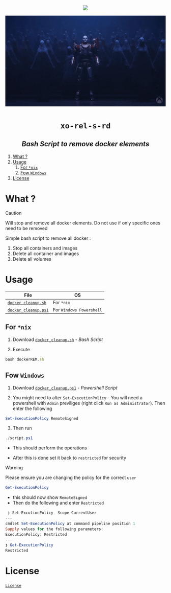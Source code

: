 
<p align="center">
<a href="https://twitter.com/xyizko" target="_blank">
<img src="https://hits.seeyoufarm.com/api/count/incr/badge.svg?url=https%3A%2F%2Fgithub.com%2Fxyizko%2Fxo-rel-s-rd&count_bg=%2360194E&title_bg=%23DD1B1B&icon=rss.svg&icon_color=%23E7E7E7&title=kills&edge_flat=false"/>
</a>

<p align="center">
<img src="./gfx/1.gif" width="1200">
</p>

<h1 align="center"><code>xo-rel-s-rd</code></h1>
<h2 align="center"><i> Bash Script to remove docker elements </i></h2>

1. [What ?](#what-)
2. [Usage](#usage)
   1. [For `*nix`](#for-nix)
   2. [Fow `Windows`](#fow-windows)
3. [License](#license)


# What ? 

> [!CAUTION]
> Will stop and remove all docker elements. Do not use if only specific ones need to be removed


Simple bash script to remove all docker :
1. Stop all containers and images 
2. Delete all container and images 
3. Delete all volumes

# Usage

| File                                               | OS                       |
| -------------------------------------------------- | ------------------------ |
| [`docker_cleanup.sh`](./filez/docker_cleanup.sh)   | For `*nix`               |
| [`docker_cleanup.ps1`](./filez/docker_cleanup.ps1) | For `Windows Powershell` |

## For `*nix` 

1. Download [`docker_cleanup.sh`](./filez/docker_cleanup.sh) - _Bash Script_

2. Execute 

```js 
bash dockerREM.sh
``` 

## Fow `Windows`

1. Download [`docker_cleanup.ps1`](./filez/docker_cleanup.ps1) - _Powershell Script_

2. You might need to alter `Set-ExecutionPolicy` - You will need a powershell with `Admin` previliges (right click `Run as Administrator`). Then enter the following 

```powershell
Set-ExecutionPolicy RemoteSigned
```
3. Then run

```powershell
./script.ps1
```
- This should perform the operations

- After this is done set it back to `restricted` for security

> [!WARNING]
> Please ensure you are changing the policy for the correct `user`

```powershell 
Get-ExecutionPolicy
```
- this should now show `RemoteSigned`
- Then do the following and enter `Restricted`

```powershell
 ❯ Set-ExcutionPolicy -Scope CurrentUser
---
cmdlet Set-ExecutionPolicy at command pipeline position 1
Supply values for the following parameters:
ExecutionPolicy: Restricted
---
❯ Get-ExecutionPolicy
Restricted
```


# License 

[`License`](https://github.com/xyizko/xo-liz/blob/main/liz/L2.MD)
